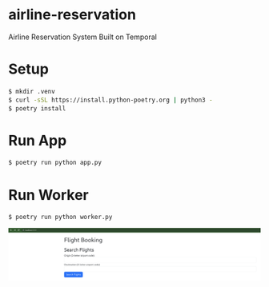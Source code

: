 # airline-reservation
Airline Reservation System Built on Temporal

# Setup
```bash
$ mkdir .venv
$ curl -sSL https://install.python-poetry.org | python3 -
$ poetry install
```

# Run App
```bash
$ poetry run python app.py
```

# Run Worker
```bash
$ poetry run python worker.py
```

![Airline Reservation](/images/app.png)
